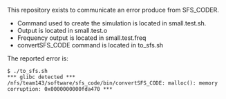 This repository exists to communicate an error produce from SFS_CODER.

- Command used to create the simulation is located in small.test.sh.
- Output is located in small.test.o
- Frequency output is located in small.test.freq
- convertSFS_CODE command is located in to_sfs.sh

The reported error is:

```
$ ./to_sfs.sh
*** glibc detected *** /nfs/team143/software/sfs_code/bin/convertSFS_CODE: malloc(): memory corruption: 0x0000000000fda470 ***
```

